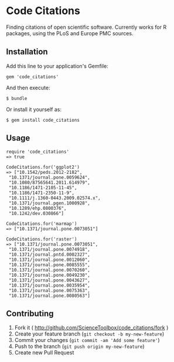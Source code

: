 # Code Citations

Finding citations of open scientific software. Currently works for R packages, using the PLoS and Europe PMC sources.

## Installation

Add this line to your application's Gemfile:

    gem 'code_citations'

And then execute:

    $ bundle

Or install it yourself as:

    $ gem install code_citations

## Usage

```
require 'code_citations'
=> true

CodeCitations.for('ggplot2')
=> ["10.1542/peds.2012-2182",
 "10.1371/journal.pone.0059624",
 "10.1080/87565641.2011.614979",
 "10.1186/1471-2105-11-45",
 "10.1186/1471-2350-11-9",
 "10.1111/j.1360-0443.2009.02574.x",
 "10.1371/journal.pgen.1000928",
 "10.1289/ehp.0800376",
 "10.1242/dev.030866"]

CodeCitations.for('marmap')
=> ["10.1371/journal.pone.0073051"]

CodeCitations.for('raster')
=> ["10.1371/journal.pone.0073051",
 "10.1371/journal.pone.0074918",
 "10.1371/journal.pntd.0002327",
 "10.1371/journal.pone.0012060",
 "10.1371/journal.pone.0085555",
 "10.1371/journal.pone.0070260",
 "10.1371/journal.pone.0049230",
 "10.1371/journal.pone.0043627",
 "10.1371/journal.pone.0035954",
 "10.1371/journal.pone.0075363",
 "10.1371/journal.pone.0080563"]
```

## Contributing

1. Fork it ( http://github.com/ScienceToolbox/code_citations/fork )
2. Create your feature branch (`git checkout -b my-new-feature`)
3. Commit your changes (`git commit -am 'Add some feature'`)
4. Push to the branch (`git push origin my-new-feature`)
5. Create new Pull Request
